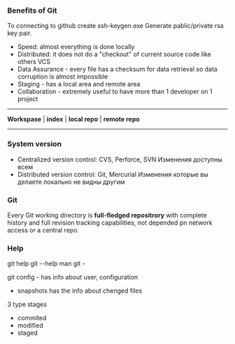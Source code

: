 ### Benefits of Git

To connecting to github create ssh-keygen.exe
Generate pablic/private rsa key pair.

- Speed: almost everything is done locally
- Distributed: it does not do a "checkout" of current source code like others VCS
- Data Assurance - every file has a checksum for data retrieval so data corruption is almost impossible
- Staging - has a local area and remote area
- Collaboration - extremely useful to have more than 1 developer on 1 project

---

**Workspase** | **index** | **local repo** | **remote repo**

---

### System version 
- Centralized version control: CVS, Perforce, SVN
Изменения доступны всем
- Distributed version control: Git, Mercurial 
Изменения которые вы делаете локально не видны другим 

### Git 
Every Git working directory is **full-fledged repositrory** with complete history and full revision tracking capabilities, not depended pn network access or a central repo. 

### Help 
git help <command>
git <command> --help 
man git -<command1>

git config - has info about user, configuration

- snapshots has the info about chenged files

3 type stages  
- commited
- modified 
- staged 


